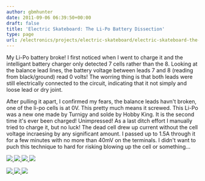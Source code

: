 ```yaml
---
author: gbmhunter
date: 2011-09-06 06:39:50+00:00
draft: false
title: 'Electric Skateboard: The Li-Po Battery Dissection'
type: page
url: /electronics/projects/electric-skateboard/electric-skateboard-the-li-po-battery-dissection
---
```


My Li-Po battery broke! I first noticed when I went to charge it and the intelligant battery charger only detected 7 cells rather than the 8. Looking at the balance lead lines, the battery voltage between leads 7 and 8 (reading from black/ground) read 0 volts! The worring thing is that both leads were still electrically connected to the circuit, indicating that it not simply and loose lead or dry joint.

After pulling it apart, I confirmed my fears, the balance leads havn't broken, one of the li-po cells is at 0V. This pretty much means it screwed. This Li-Po was a new one made by Turnigy and solde by Hobby King. It is the second time it's ever been charged! Unimpressed! As a last ditch effort I manually tried to charge it, but no luck! The dead cell drew up current without the cell voltage incraesing by any significant amount. I passed up to 1.5A through it for a few minutes with no more than 40mV on the terminals. I didn't want to puch this technique to hard for risking blowing up the cell or something...


[![](http://localhost/?q=sites/default/files/styles/120x120/public/autoimages/SDC12133.JPG)
](http://localhost/?q=sites/default/files/styles/large/public/autoimages/SDC12133.JPG)[![](http://localhost/?q=sites/default/files/styles/120x120/public/autoimages/SDC12134.JPG)
](http://localhost/?q=sites/default/files/styles/large/public/autoimages/SDC12134.JPG)[![](http://localhost/?q=sites/default/files/styles/120x120/public/autoimages/SDC12137.JPG)
](http://localhost/?q=sites/default/files/styles/large/public/autoimages/SDC12137.JPG)[![](http://localhost/?q=sites/default/files/styles/120x120/public/autoimages/SDC12139.JPG)
](http://localhost/?q=sites/default/files/styles/large/public/autoimages/SDC12139.JPG)




[![](http://localhost/?q=sites/default/files/styles/120x120/public/autoimages/SDC12142.JPG)
](http://localhost/?q=sites/default/files/styles/large/public/autoimages/SDC12142.JPG)[![](http://localhost/?q=sites/default/files/styles/120x120/public/autoimages/SDC12143.JPG)
](http://localhost/?q=sites/default/files/styles/large/public/autoimages/SDC12143.JPG)[![](http://localhost/?q=sites/default/files/styles/120x120/public/autoimages/SDC12144.JPG)
](http://localhost/?q=sites/default/files/styles/large/public/autoimages/SDC12144.JPG)

